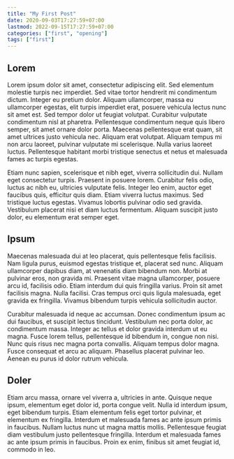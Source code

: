 ```yaml
---
title: "My First Post"
date: 2020-09-03T17:27:59+07:00
lastmod: 2022-09-15T17:27:59+07:00
categories: ["first", "opening"]
tags: ["first"]
---
```


## Lorem

Lorem ipsum dolor sit amet, consectetur adipiscing elit. Sed elementum molestie turpis nec imperdiet. Sed vitae tortor hendrerit mi condimentum dictum. Integer eu pretium dolor. Aliquam ullamcorper, massa eu ullamcorper egestas, elit turpis imperdiet erat, posuere vehicula lectus nunc sit amet est. Sed tempor dolor ut feugiat volutpat. Curabitur vulputate condimentum nisl at pharetra. Pellentesque condimentum neque quis libero semper, sit amet ornare dolor porta. Maecenas pellentesque erat quam, sit amet ultrices justo vehicula nec. Aliquam erat volutpat. Aliquam tempus mi non arcu laoreet, pulvinar vulputate mi scelerisque. Nulla varius laoreet luctus. Pellentesque habitant morbi tristique senectus et netus et malesuada fames ac turpis egestas.

Etiam nunc sapien, scelerisque et nibh eget, viverra sollicitudin dui. Nullam eget consectetur turpis. Praesent in posuere lorem. Curabitur felis odio, luctus ac nibh eu, ultricies vulputate felis. Integer leo enim, auctor eget faucibus quis, efficitur quis diam. Etiam viverra luctus maximus. Sed tristique luctus egestas. Vivamus lobortis pulvinar odio sed gravida. Vestibulum placerat nisi et diam luctus fermentum. Aliquam suscipit justo dolor, eu elementum erat semper eget.

## Ipsum

Maecenas malesuada dui at leo placerat, quis pellentesque felis facilisis. Nam ligula purus, euismod egestas tristique et, placerat sed nunc. Aliquam ullamcorper dapibus diam, at venenatis diam bibendum non. Morbi at pulvinar eros, non gravida mi. Praesent vitae magna ullamcorper, posuere arcu id, facilisis odio. Etiam interdum dui quis fringilla varius. Proin sit amet facilisis magna. Nulla facilisi. Cras tempus orci quis ligula malesuada, eget gravida ex fringilla. Vivamus bibendum turpis vehicula sollicitudin auctor.

Curabitur malesuada id neque ac accumsan. Donec condimentum ipsum ac dui faucibus, et suscipit lectus tincidunt. Vestibulum nec porta dolor, ac condimentum massa. Integer ac tellus et dolor gravida interdum ut eu magna. Fusce lorem tellus, pellentesque id bibendum in, congue non nisi. Nunc quis risus nec magna porta convallis. Aliquam tempus dolor magna. Fusce consequat et arcu ac aliquam. Phasellus placerat pulvinar leo. Aenean eu purus id dolor rutrum vehicula.

## Doler

Etiam arcu massa, ornare vel viverra a, ultricies in ante. Quisque neque ipsum, elementum eget dolor id, porta congue velit. Nulla id interdum ipsum, eget bibendum turpis. Etiam elementum felis eget tortor pulvinar, et elementum ex fringilla. Interdum et malesuada fames ac ante ipsum primis in faucibus. Nullam luctus nunc ut magna mattis mollis. Pellentesque feugiat diam vestibulum justo pellentesque fringilla. Interdum et malesuada fames ac ante ipsum primis in faucibus. Proin ex enim, finibus sit amet feugiat id, commodo in leo.
